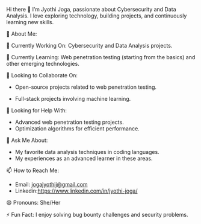 Hi there 👋
I’m Jyothi Joga, passionate about Cybersecurity and Data Analysis. I love exploring technology, building projects, and continuously learning new skills.

🚀 About Me:

🔭 Currently Working On: Cybersecurity and Data Analysis projects.

🌱 Currently Learning: Web penetration testing (starting from the basics) and other emerging technologies.

👯 Looking to Collaborate On:

  * Open-source projects related to web penetration testing.

  * Full-stack projects involving machine learning.

🤔 Looking for Help With:
   * Advanced web penetration testing projects.
   * Optimization algorithms for efficient performance.

💬 Ask Me About:
   * My favorite data analysis techniques in coding languages.
   * My experiences as an advanced learner in these areas.

📫 How to Reach Me:
  * Email: jogajyothij@gmail.com
  * Linkedin:https://www.linkedin.com/in/jyothi-joga/

😄 Pronouns: She/Her

⚡ Fun Fact: I enjoy solving bug bounty challenges and security problems.


